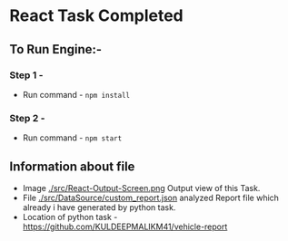 # React Task Completed

## To Run Engine:-

### Step 1 - 
- Run command - `npm install`
### Step 2 - 
- Run command - `npm start`

## Information about file
- Image [./src/React-Output-Screen.png](./src/React-Output-Screen.png) Output view of this Task.
- File [./src/DataSource/custom_report.json](./src/DataSource/custom_report.json) analyzed Report file which already i have generated by python task.
- Location of python task - https://github.com/KULDEEPMALIKM41/vehicle-report
